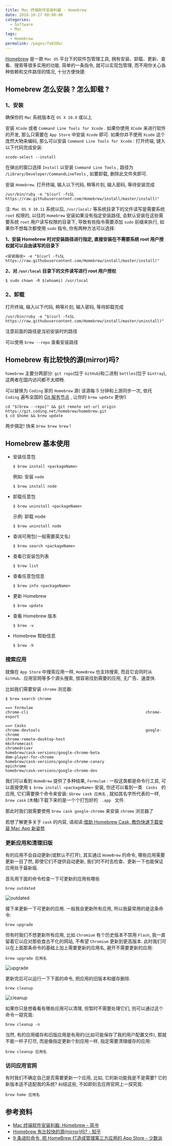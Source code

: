 ```yaml
---
title: Mac 终端软件安装利器 - Homebrew
date: 2018-10-27 00:00:00
categories:
  - Software
  - Mac
tags:
  - Homebrew
permalink: /pages/fe838b/
---
```


[Homebrew](https://brew.sh/index_zh-cn.html) 是一款 `Mac OS` 平台下的软件包管理工具, 拥有安装、卸载、更新、查看、搜索等很多实用的功能. 简单的一条指令, 就可以实现包管理, 而不用你关心各种依赖和文件路径的情况, 十分方便快捷.

## Homebrew 怎么安装 ? 怎么卸载 ?

### 1、安装

确保你的 `Mac` 系统版本在 `OS X 10.9` 或以上

安装 `XCode` 或者 `Command Line Tools for Xcode` . 如果你使用 `XCode` 来进行软件的开发, 那么只需要在 `App Store` 中安装 `Xcode` 即可. 如果你并不使用 `Xcode` 这个庞然大物来编码, 那么可以安装 `Command Line Tools for Xcode` : 打开终端, 键入以下代码完成安装:

    xcode-select --install

在弹出的窗口选择 `Install` 以安装 `Command Line Tools` , 路径为 `/Library/Developer/CommandLineTools` , 如要卸载, 删除此文件夹即可.

安装 `Homebrew`. 打开终端, 输入以下代码, 稍等片刻, 输入密码, 等待安装完成

    /usr/bin/ruby -e "$(curl -fsSL https://raw.githubusercontent.com/Homebrew/install/master/install)"

注: `Mac OS X 10.11` 系统以后, `/usr/local/` 等系统目录下的文件读写是需要系统 `root` 权限的, 以往的 `Homebrew` 安装如果没有指定安装路径, 会默认安装在这些需要系统 `root` 用户读写权限的目录下, 导致有些指令需要添加 `sudo` 前缀来执行, 如果你不想每次都使用 `sudo` 指令, 你有两种方法可以选择:

**1、安装 Homebrew 时对安装路径进行指定, 直接安装在不需要系统 root 用户授权就可以自由读写的目录下**

    <安装路径> -e "$(curl -fsSL https://raw.githubusercontent.com/Homebrew/install/master/install)"

**2、对 `/usr/local` 目录下的文件读写进行 root 用户授权**

    $ sudo chown -R $(whoami) /usr/local

### 2、卸载

打开终端, 输入以下代码, 稍等片刻, 输入密码, 等待卸载完成

    /usr/bin/ruby -e "$(curl -fsSL https://raw.githubusercontent.com/Homebrew/install/master/uninstall)"

注意前面的路径是当初安装时的路径

可以使用 `brew --repo` 查看安装路径

## Homebrew 有比较快的源(mirror)吗?

`homebrew` 主要分两部分: `git repo`(位于 `GitHub`)和二进制 `bottles`(位于 `bintray`), 这两者在国内访问都不太顺畅.

可以替换为 `Coding` 家的 `Homebrew` 源( 该源每 5 分钟和上游同步一次, 依托 `Coding` 遍布全国的 [Git 服务节点](http://Coding.net) , 让你的 `brew update` 更快!)

    cd "$(brew --repo)" && git remote set-url origin https://git.coding.net/homebrew/homebrew.git
    $ cd $home && brew update

两步搞定! 快来 `brew brew brew` !

## Homebrew 基本使用

- 安装任意包

  `$ brew install <packageName>`

  例如: 安装 `node`

  `$ brew install node`

- 卸载任意包

  `$ brew uninstall <packageName>`

  示例: 卸载 node

  `$ brew uninstall node`

- 查询可用包(一般需要英文名)

  `$ brew search <packageName>`

- 查看已安装包列表

  `$ brew list`

- 查看任意包信息

  `$ brew info <packageName>`

- 更新 Homebrew

  `$ brew update`

- 查看 Homebrew 版本

  `$ brew -v`

- Homebrew 帮助信息

  `$ brew -h`

### 搜索应用

就像在 `App Store` 中搜索应用一样, `HomeBrew` 也支持搜索, 而且它会同时从 `GitHub`、应用官网等多个源头搜索, 很容易找到需要的应用, 无广告、速度快.

比如我们需要安装 `chrome` 浏览器:

```shell
$ brew search chrome

==> Formulae
chrome-cli                                                   chrome-export

==> Casks
chrome-devtools                                              google-chrome
chrome-remote-desktop-host                                   mkchromecast
chromedriver                                                 homebrew/cask-versions/google-chrome-beta
dmm-player-for-chrome                                        homebrew/cask-versions/google-chrome-canary
epichrome                                                    homebrew/cask-versions/google-chrome-dev
```

我们可以看到 `HomeBrew` 提供了多种结果, `Formulae` : 一般这类都是命令行工具, 可以直接使用 `$ brew install <packageName>` 安装, 你还可以看到一类   `Casks`   的应用, 它们需要换个命令来安装: `$brew cask 应用名` , 就如其名字所代表的一样, `brew cask` (木桶)下载下来的是一个个打包好的   `.app`   文件.

那此时我们就需要使用 `brew cask google-chrome` 来安装 `chrome` 浏览器了

若想了解更多关于 `cask` 的内容, 请阅读:[借助 Homebrew Cask, 教你快速下载安装 Mac App 新姿势](/pages/6f5865/)

### 更新应用和清理旧版

有的应用不会自动更新(或默认不打开), 其实通过 `HomeBrew` 的命令, 哪些应用需要更新一目了然, 即使它们不提供自动更新, 我们时不时去检查、更新一下也能保证应用处于最新版.

首先用下面的命令检查一下可更新的应用有哪些

    brew outdated

![outdated](/img/mac/051.png)

接下来更新一下可更新的应用. 一般我会更新所有应用, 所以我最常用的是这条命令:

    brew upgrade

但有时我们不想更新所有应用, 比如 `Chromium` 有个历史版本不禁用 `Flash`, 我一直留着它以应对那些食古不化的网站, 不希望 `Chromium` 更新到更高版本. 此时我们可以在上面那条命令的基础上加上需要更新的应用名, 避开不需要更新的应用:

    brew upgrade 应用名

![upgrade](/img/mac/052.png)

更新完后可以运行一下下面的命令, 把应用的旧版本和缓存删除.

    brew cleanup

![cleanup](/img/mac/053.png)

如果你只是想看看有哪些应用可以清理, 但暂时不需要处理它们, 则可以通过这个命令一窥究竟:

    brew cleanup -n

当然, 有的应用缓存和旧版应用是有用的(比如可能保存了我的用户配置文件), 那就不能一杆子打尽, 而是像指定更新个别应用一样, 指定需要清理缓存的应用:

    brew cleanup 应用名

### 访问应用官网

有时我们不确定自己是否需要更新一个应用, 比如, 它的新功能我是不是需要? 它的新版本适不适配我的系统? 纠结这些, 不如即刻去应用官网上一探究竟:

    brew home 应用名

## 参考资料

- [Mac 终端软件安装利器: Homebrew - 简书](https://www.jianshu.com/p/2ca8a4e47dff)
- [Homebrew 有比较快的源(mirror)吗? - 知乎](https://www.zhihu.com/question/31360766)
- [9 条进阶命令, 把 HomeBrew 打造成管理第三方应用的 App Store - 少数派](https://sspai.com/post/43451)
